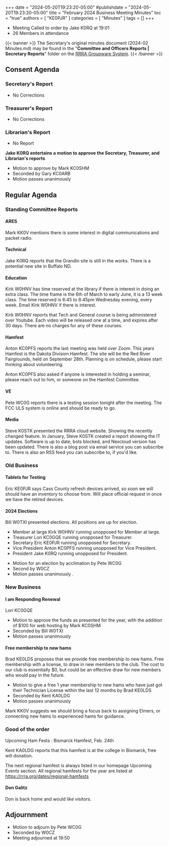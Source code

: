 +++
date = "2024-05-20T19:23:20-05:00"
#publishdate = "2024-05-20T19:23:20-05:00"
title = "February 2024 Business Meeting Minutes"
toc = "true"
authors = [ "KE0PJR" ]
categories = [ "Minutes" ]
tags = []
+++
* Meeting Called to order by Jake K0RQ at 19:01
* 26 Members in attendance
<!--more-->

{{< banner >}}
The Secretary's original minutes document (2024-02 Minutes.md) may be
found in the "**Committee and Officers Reports | Secretary Reports**"
folder on the
[RRRA Groupware System](https://cloud.rrra.org/).
{{< /banner >}}

## Consent Agenda

### Secretary's Report

* No Corrections

### Treasurer's Report

* No Corrections

### Librarian's Report

* No Report

**Jake K0RQ entertains a motion to approve the Secretary, Treasurer, and
Librarian's reports**

* Motion to approve by Mark KC0SHM
* Seconded by Gary KC0ARB
* Motion passes unanimously

## Regular Agenda

### Standing Committee Reports

#### ARES

Mark KK0V mentions there is some interest in digital communications and packet radio.

#### Technical

Jake K0RQ reports that the Grandin site is still in the works. There is a potential new site in Buffalo ND.

#### Education

Kirk W0HNV has time reserved at the library if there is interest in doing an extra class. The time frame is the 6th of March to early June, it is a 13 week class. The time reserved is 6:45 to 8:45pm Wednesday evening, every week. Email Kirk W0HNV if there is interest.

Kirk W0HNV reports that Tech and General course is being administered over Youtube. Each video will be released one at a time, and expires after 30 days. There are no charges for any of these courses.

#### Hamfest

Anton KC0PFS reports the last meeting was held over Zoom. This years Hamfest is the Dakota Division Hamfest. The site will be the Red River Fairgrounds, held on September 28th. Planning is on schedule, please start thinking about volunteering.

Anton KC0PFS also asked if anyone is interested in holding a seminar, please reach out to him, or someone on the Hamfest Committee.

#### VE

Pete WC0G reports there is a testing session tonight after the meeting. The FCC ULS system is online and should be ready to go.

#### Media

Steve K0STK presented the RRRA cloud website. Showing the recently changed feature. In January, Steve K0STK created a report showing the IT updates. Software is up to date, bots blocked, and Nexcloud version has been updated. There is also a blog post via email service you can subscribe to. There is also an RSS feed you can subscribe to, if you'd like.

### Old Business

#### Tablets for Testing

Eric KE0PJR says Cass County refresh devices arrived, so soon we will should have an inventory to choose from. Will place official request in once we have the retired devices.

#### 2024 Elections

Bill W0TXI presented elections. All positions are up for election.

- Member at large Kirk W0HNV running unopposed for Member at large.
- Treasurer Lori KC0GQE running unopposed for Treasurer.
- Secretary Eric KE0PJR running unopposed for Secretary.
- Vice President Anton KC0PFS running unopposed for Vice President.
- President Jake K0RQ running unopposed for President.

* Motion for an election by acclimation by Pete WC0G 
* Second by W0CZ
* Motion passes unanimously .

### New Business

#### I am Responding Renewal

Lori KC0GQE

* Motion to approve the funds as presented for the year, with the addition of $100 for web hosting by Mark KC0SHM 
* Seconded by Bill W0TXI
* Motion passes unanimously

#### Free membership to new hams

Brad KE0LDS proposes that we provide free membership to new hams. Free membership with a license, to draw in new members to the club. The cost to our club is essentially $0, but could be an effective draw for new members who would pay in the future.

* Motion to give a free 1 year membership to new hams who have just got their Technician License within the last 12 months by Brad KE0LDS 
* Seconded by Kent KA0LDG
* Motion passes unanimously

Mark KK0V suggests we should bring a focus back to assigning Elmers, or connecting new hams to experienced hams for guidance.

### Good of the order

Upcoming Ham Fests
: Bismarck Hamfest, Feb. 24th

Kent KA0LDG reports that this hamfest is at the college in Bismarck, free will donation.

The next regional hamfest is always listed in our homepage Upcoming Events section. All regional hamfests for the year are listed at https://rrra.org/dates/regional-hamfests

#### Don Galitz

Don is back home and would like visitors.

## Adjournment

* Motion to adjourn by  Pete WC0G
* Seconded by W0CZ
* Meeting adjourned at 19:50
